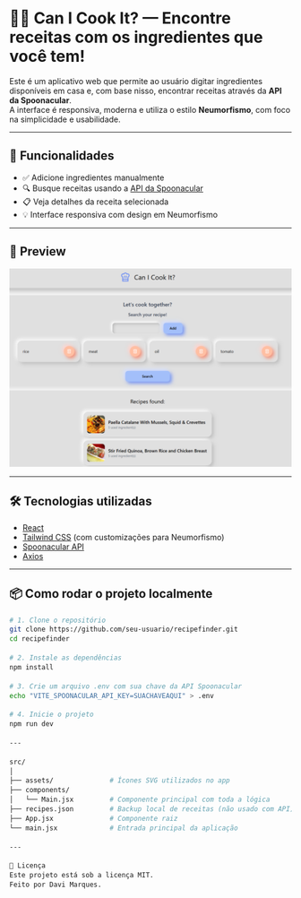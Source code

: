 # 🧑‍🍳 Can I Cook It? — Encontre receitas com os ingredientes que você tem!

Este é um aplicativo web que permite ao usuário digitar ingredientes disponíveis em casa e, com base nisso, encontrar receitas através da **API da Spoonacular**.  
A interface é responsiva, moderna e utiliza o estilo **Neumorfismo**, com foco na simplicidade e usabilidade.

---

## 🚀 Funcionalidades

- ✅ Adicione ingredientes manualmente
- 🔍 Busque receitas usando a [API da Spoonacular](https://spoonacular.com/)
- 📋 Veja detalhes da receita selecionada
- 💡 Interface responsiva com design em Neumorfismo

---

## 📸 Preview

![preview](/src/assets/preview.png) <!-- Substitua com um caminho válido ou link -->

---

## 🛠️ Tecnologias utilizadas

- [React](https://reactjs.org/)
- [Tailwind CSS](https://tailwindcss.com/) (com customizações para Neumorfismo)
- [Spoonacular API](https://spoonacular.com/food-api)
- [Axios](https://axios-http.com/)

---

## 📦 Como rodar o projeto localmente

```bash
# 1. Clone o repositório
git clone https://github.com/seu-usuario/recipefinder.git
cd recipefinder

# 2. Instale as dependências
npm install

# 3. Crie um arquivo .env com sua chave da API Spoonacular
echo "VITE_SPOONACULAR_API_KEY=SUACHAVEAQUI" > .env

# 4. Inicie o projeto
npm run dev

---

src/
│
├── assets/              # Ícones SVG utilizados no app
├── components/
│   └── Main.jsx         # Componente principal com toda a lógica
├── recipes.json         # Backup local de receitas (não usado com API)
├── App.jsx              # Componente raiz
└── main.jsx             # Entrada principal da aplicação

---

📄 Licença
Este projeto está sob a licença MIT.
Feito por Davi Marques.